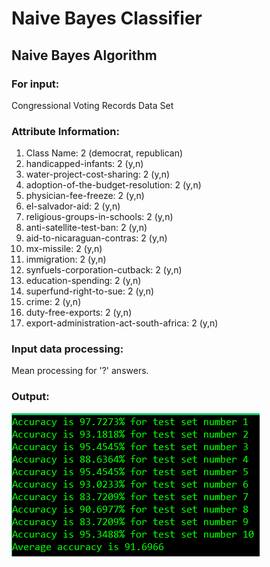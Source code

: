 # Naive Bayes Classifier
## Naive Bayes Algorithm

### For input:
Congressional Voting Records Data Set

### Attribute Information:

1. Class Name: 2 (democrat, republican)
2. handicapped-infants: 2 (y,n)
3. water-project-cost-sharing: 2 (y,n)
4. adoption-of-the-budget-resolution: 2 (y,n)
5. physician-fee-freeze: 2 (y,n)
6. el-salvador-aid: 2 (y,n)
7. religious-groups-in-schools: 2 (y,n)
8. anti-satellite-test-ban: 2 (y,n)
9. aid-to-nicaraguan-contras: 2 (y,n)
10. mx-missile: 2 (y,n)
11. immigration: 2 (y,n)
12. synfuels-corporation-cutback: 2 (y,n)
13. education-spending: 2 (y,n)
14. superfund-right-to-sue: 2 (y,n)
15. crime: 2 (y,n)
16. duty-free-exports: 2 (y,n)
17. export-administration-act-south-africa: 2 (y,n)

### Input data processing:
Mean processing for '?' answers.

### Output:
![](img/Output_Example.png)

